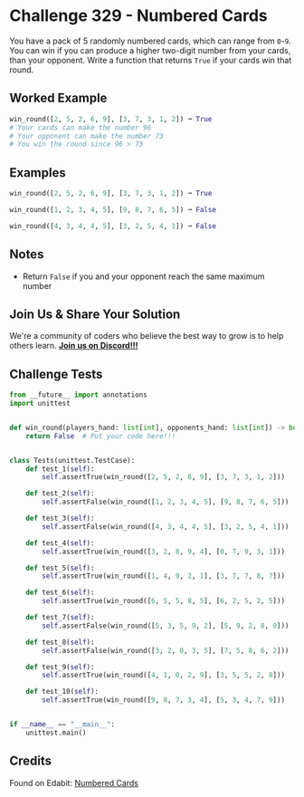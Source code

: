 # Challenge 329 - Numbered Cards

You have a pack of 5 randomly numbered cards, which can range from `0`-`9`. You can win if you can produce a higher two-digit number from your cards, than your opponent. Write a function that returns `True` if your cards win that round.

## Worked Example
```python
win_round([2, 5, 2, 6, 9], [3, 7, 3, 1, 2]) ➞ True
# Your cards can make the number 96
# Your opponent can make the number 73
# You win the round since 96 > 73
```
## Examples
```python
win_round([2, 5, 2, 6, 9], [3, 7, 3, 1, 2]) ➞ True

win_round([1, 2, 3, 4, 5], [9, 8, 7, 6, 5]) ➞ False

win_round([4, 3, 4, 4, 5], [3, 2, 5, 4, 1]) ➞ False
```
## Notes

- Return `False` if you and your opponent reach the same maximum number

## Join Us & Share Your Solution

We're a community of coders who believe the best way to grow is to help others learn. **[Join us on Discord!!!](https://discord.gg/sfHykntuGy)**

## Challenge Tests
```python
from __future__ import annotations
import unittest


def win_round(players_hand: list[int], opponents_hand: list[int]) -> bool:
    return False  # Put your code here!!!


class Tests(unittest.TestCase):
    def test_1(self):
        self.assertTrue(win_round([2, 5, 2, 6, 9], [3, 7, 3, 1, 2]))

    def test_2(self):
        self.assertFalse(win_round([1, 2, 3, 4, 5], [9, 8, 7, 6, 5]))

    def test_3(self):
        self.assertFalse(win_round([4, 3, 4, 4, 5], [3, 2, 5, 4, 1]))

    def test_4(self):
        self.assertTrue(win_round([3, 2, 8, 9, 4], [0, 7, 9, 3, 1]))

    def test_5(self):
        self.assertTrue(win_round([1, 4, 9, 2, 1], [3, 7, 7, 8, 7]))

    def test_6(self):
        self.assertTrue(win_round([6, 5, 5, 8, 5], [6, 2, 5, 2, 5]))

    def test_7(self):
        self.assertFalse(win_round([5, 3, 5, 9, 2], [5, 9, 2, 8, 0]))

    def test_8(self):
        self.assertFalse(win_round([3, 2, 0, 3, 5], [7, 5, 8, 6, 2]))

    def test_9(self):
        self.assertTrue(win_round([4, 1, 0, 2, 9], [3, 5, 5, 2, 8]))

    def test_10(self):
        self.assertTrue(win_round([9, 8, 7, 3, 4], [5, 3, 4, 7, 9]))


if __name__ == "__main__":
    unittest.main()
```
## Credits

Found on Edabit: [Numbered Cards](https://edabit.com/challenge/rnvBtoNMBtznXLhs8)
